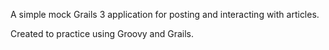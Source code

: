 A simple mock Grails 3 application for posting and interacting with articles. 

Created to practice using Groovy and Grails.